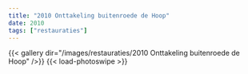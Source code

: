```yaml
---
title: "2010 Onttakeling buitenroede de Hoop"
date: 2010
tags: ["restauraties"]
---
```


{{< gallery dir="/images/restauraties/2010 Onttakeling buitenroede de Hoop" />}}
{{< load-photoswipe >}}